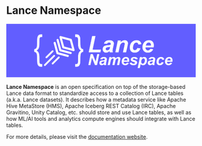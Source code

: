 # Lance Namespace

![logo](./docs/src/logo/wide.png)

**Lance Namespace** is an open specification on top of the storage-based Lance data format
to standardize access to a collection of Lance tables (a.k.a. Lance datasets).
It describes how a metadata service like Apache Hive MetaStore (HMS), Apache Iceberg REST Catalog (IRC),
Apache Gravitino, Unity Catalog, etc. should store and use Lance tables, 
as well as how ML/AI tools and analytics compute engines should integrate with Lance tables.

For more details, please visit the [documentation website](https://lancedb.github.io/lance-namespace).